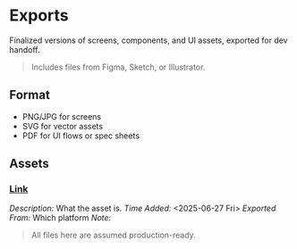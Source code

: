 <!--
START OF: docs/design-assets/exports/README.md
Purpose: Store finalized design files ready for developer handoff.
Update Frequency: With each development-ready iteration.
Location: docs/design-assets/exports/README.md
-->

# Exports

Finalized versions of screens, components, and UI assets, exported for dev handoff.

> Includes files from Figma, Sketch, or Illustrator.

## Format

- PNG/JPG for screens
- SVG for vector assets
- PDF for UI flows or spec sheets

## Assets

### [Link](assets/)

_Description:_ What the asset is.
_Time Added:_ <2025-06-27 Fri>
_Exported From:_ Which platform
_Note:_


> All files here are assumed production-ready.

<!-- END OF: docs/design-assets/exports/README.md -->
